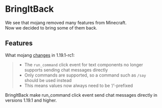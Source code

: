 # BringItBack

We see that mojang removed many features from Minecraft.  
Now we decided to bring some of them back.

## Features  

What mojang [changes](https://www.minecraft.net/en-us/article/minecraft-1-19-1-release-candidate-1) in 1.19.1-rc1:
> - The `run_command` click event for text components no longer supports sending chat messages directly  
>  - Only commands are supported, so a command such as `/say` should be used instead  
>  - This means values now always need to be ‘/’-prefixed  

BringItBack make run_command click event send chat messages directly in versions 1.19.1 and higher.